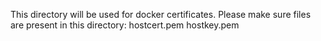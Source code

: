 This directory will be used for docker certificates. Please make sure files are present in this directory:
hostcert.pem
hostkey.pem
